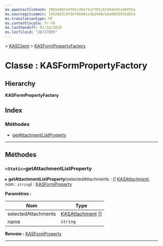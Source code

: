```yaml
---
ms.openlocfilehash: 39b5e08fe9f61126ef1af701cbfd64e92ad00fba
ms.sourcegitcommit: 1482683c0fde70600ce3b2948cbba8856935d91e
ms.translationtype: MT
ms.contentlocale: fr-FR
ms.lasthandoff: 01/18/2019
ms.locfileid: "28727895"
---
```

[](../README.md) > [KASClient](../modules/kasclient.md) > [KASFormPropertyFactory](../classes/kasclient.kasformpropertyfactory.md)

# <a name="class-kasformpropertyfactory"></a>Classe : KASFormPropertyFactory

## <a name="hierarchy"></a>Hierarchy

**KASFormPropertyFactory**

## <a name="index"></a>Index

### <a name="methods"></a>Méthodes

* [getAttachmentListProperty](kasclient.kasformpropertyfactory.md#getattachmentlistproperty)

---

## <a name="methods"></a>Méthodes

<a id="getattachmentlistproperty"></a>

### <a name="static-getattachmentlistproperty"></a>`<Static>`getAttachmentListProperty

▸ **getAttachmentListProperty**(selectedAttachments : *[] [KASAttachment](kasclient.kasattachment.md)*, nom : *`string`*) : [KASFormProperty](kasclient.kasformproperty.md)

**Paramètres :**

| Nom | Type |
| ------ | ------ |
| selectedAttachments | [KASAttachment](kasclient.kasattachment.md) [] |
| name | `string` |

**Renvoie :** [KASFormProperty](kasclient.kasformproperty.md)

___

